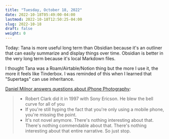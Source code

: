 ```yaml
---
title: "Tuesday, October 18, 2022"
date: 2022-10-18T05:49:00-04:00
lastmod: 2022-10-18T12:50:25-04:00
slug: 2022-10-18
draft: false
weight: 0
---
```


Today: Tana is more useful long term than Obsidian because it's an outliner that can easily summarize and display things over time. Obsidian is better in the very long term because it's local Markdown files.

I thought Tana was a Roam/Airtable/Notion thing but the more I use it, the more it feels like Tinderbox. I was reminded of this when I learned that "Supertags" can use inheritance.

[Daniel Milnor answers questions about iPhone Photography](https://www.youtube.com/watch?v=HtkfZL3Uu8I):

> -   Robert Clark did it in 1997 with Sony Ericson. He blew the bell curve for all of you
> -   If you're still hyping the fact that you're only using a mobile phone, you're missing the point.
> -   It's not novel anymore. There's nothing interesting about that. There's nothing commendable about that. There's nothing interesting about that entire narrative. So just stop.


[//]: # "Exported with love from a post written in Org mode"
[//]: # "- https://github.com/kaushalmodi/ox-hugo"
